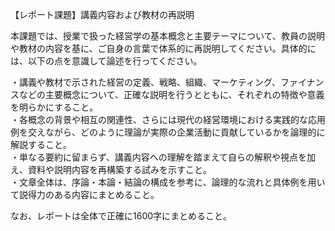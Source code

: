 【レポート課題】講義内容および教材の再説明

本課題では、授業で扱った経営学の基本概念と主要テーマについて、教員の説明や教材の内容を基に、ご自身の言葉で体系的に再説明してください。具体的には、以下の点を意識して論述を行ってください。

・講義や教材で示された経営の定義、戦略、組織、マーケティング、ファイナンスなどの主要概念について、正確な説明を行うとともに、それぞれの特徴や意義を明らかにすること。  
・各概念の背景や相互の関連性、さらには現代の経営環境における実践的な応用例を交えながら、どのように理論が実際の企業活動に貢献しているかを論理的に解説すること。  
・単なる要約に留まらず、講義内容への理解を踏まえて自らの解釈や視点を加え、資料や説明内容を再構築する試みを示すこと。  
・文章全体は、序論・本論・結論の構成を参考に、論理的な流れと具体例を用いて説得力のある内容にまとめること。  

なお、レポートは全体で正確に1600字にまとめること。